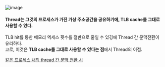 

![image](https://user-images.githubusercontent.com/62331555/79825650-99829a00-83d4-11ea-8ba5-e0f80167bcae.png)  




#### Thread는 그것의 프로세스가 가진 **가상 주소공간을 공유**하기에, TLB cache를 그대로 사용할 수 있다.  

TLB hit를 통한 메모리 엑세스 횟수를 절반으로 줄일 수 있깅에 Thread 간 문맥전환이 유리하다.  
고로, 이것은 **TLB cache를 그대로 사용할 수 있다는 점**에서 Thread의 이점.  

[같은 프로세스 내의 thread 간 문맥 전환 시](https://stackoverflow.com/questions/5440128/thread-context-switch-vs-process-context-switch)  
